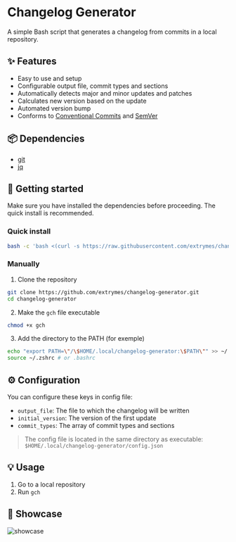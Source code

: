 # Changelog Generator
A simple Bash script that generates a changelog from commits in a local repository.

## ✨ Features
- Easy to use and setup
- Configurable output file, commit types and sections
- Automatically detects major and minor updates and patches
- Calculates new version based on the update
- Automated version bump
- Conforms to [Conventional Commits](https://conventionalcommits.org) and [SemVer](https://semver.org)

## 📦 Dependencies
- [git](https://git-scm.com)
- [jq](https://jqlang.github.io/jq)

## 🚀 Getting started
Make sure you have installed the dependencies before proceeding. The quick install is recommended.
### Quick install
```bash
bash -c 'bash <(curl -s https://raw.githubusercontent.com/extrymes/changelog-generator/main/install.sh)'
```
### Manually
1. Clone the repository
```bash
git clone https://github.com/extrymes/changelog-generator.git
cd changelog-generator
```
2. Make the `gch` file executable
```bash
chmod +x gch
```
3. Add the directory to the PATH (for exemple)
```bash
echo "export PATH=\"/\$HOME/.local/changelog-generator:\$PATH\"" >> ~/.zshrc # or .bashrc
source ~/.zshrc # or .bashrc
```
## ⚙️ Configuration
You can configure these keys in config file:
- `output_file`: The file to which the changelog will be written
- `initial_version`: The version of the first update
- `commit_types`: The array of commit types and sections
> The config file is located in the same directory as executable: `$HOME/.local/changelog-generator/config.json`

## 💡 Usage
1. Go to a local repository
2. Run `gch`

## 📸 Showcase
![showcase](https://i.imgur.com/YSu79Zc.png)
